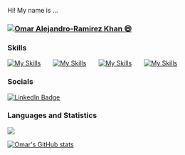 Hi! My name is ...
<h3 ><a href="https://hud0shnik.github.io/">
   <img alt="Omar Alejandro-Ramirez Khan 😄" src="https://readme-typing-svg.herokuapp.com/?lines=Omar+Alejandro-Ramirez+Khan;Full+Stack+Web+and+Desktop+Developer;Based+in+Toronto,CANADA&font=Fira%20Code&width=440&height=45&color=68C3D4&size=21"></a>
</h3>

### Skills

[![My Skills](https://skillicons.dev/icons?i=html,css)](https://skillicons.dev) &nbsp;&nbsp;&nbsp;&nbsp;&nbsp; [![My Skills](https://skillicons.dev/icons?i=js,ts)](https://skillicons.dev) &nbsp;&nbsp;&nbsp;&nbsp;&nbsp; [![My Skills](https://skillicons.dev/icons?i=react,next)](https://skillicons.dev) &nbsp;&nbsp;&nbsp;&nbsp;&nbsp; [![My Skills](https://skillicons.dev/icons?i=java,spring)](https://skillicons.dev) &nbsp;&nbsp;&nbsp;&nbsp;&nbsp;
<br/>

### Socials

<div id="badges">
  <a href="https://www.linkedin.com/in/omar-khan-bb7306121/">
    <img src="https://img.shields.io/badge/LinkedIn-blue?style=for-the-badge&logo=linkedin&logoColor=white" alt="LinkedIn Badge"/>
  </a>
</div>

### Languages and Statistics

<img src="https://github-readme-stats.vercel.app/api/top-langs/?username=OmarKhanGithub&theme=great-gatsby"/> <p>  </p>[![Omar's GitHub stats](https://github-readme-stats.vercel.app/api?username=OmarKhanGithub&show_icons=true&theme=great-gatsby)](https://github.com/anuraghazra/github-readme-stats)


<!--
**OmarKhanGithub/OmarKhanGithub** is a ✨ _special_ ✨ repository because its `README.md` (this file) appears on your GitHub profile.

Here are some ideas to get you started:

- 🔭 I’m currently working on ...
- 🌱 I’m currently learning ...
- 👯 I’m looking to collaborate on ...
- 🤔 I’m looking for help with ...
- 💬 Ask me about ...
- 📫 How to reach me: ...
- 😄 Pronouns: ...
- ⚡ Fun fact: ...
-->
